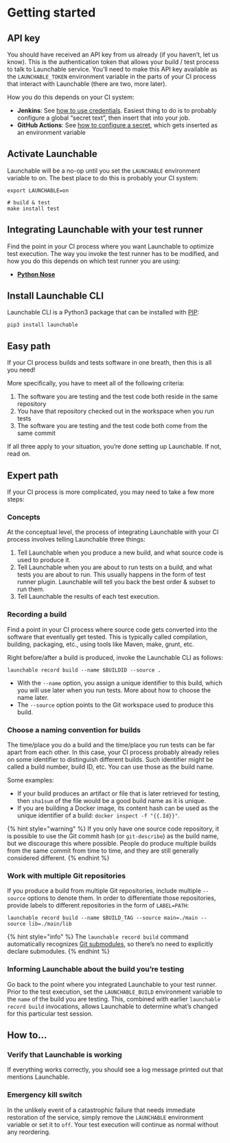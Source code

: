 # Getting started

## API key

You should have received an API key from us already \(if you haven’t, let us know\). This is the authentication token that allows your build / test process to talk to Launchable service. You’ll need to make this API key available as the `LAUNCHABLE_TOKEN` environment variable in the parts of your CI process that interact with Launchable \(there are two, more later\).

How you do this depends on your CI system:

* **Jenkins**: See [how to use credentials](https://support.cloudbees.com/hc/en-us/articles/203802500-Injecting-Secrets-into-Jenkins-Build-Jobs). Easiest thing to do is to probably configure a global “secret text”, then insert that into your job.
* **GitHub Actions**: See [how to configure a secret](https://docs.github.com/en/free-pro-team@latest/actions/reference/encrypted-secrets), which gets inserted as an environment variable

## Activate Launchable

Launchable will be a no-op until you set the `LAUNCHABLE` environment variable to on. The best place to do this is probably your CI system:

```text
export LAUNCHABLE=on

# build & test
make install test
```

## Integrating Launchable with your test runner

Find the point in your CI process where you want Launchable to optimize test execution. The way you invoke the test runner has to be modified, and how you do this depends on which test runner you are using:

* [**Python Nose**](integrations/nose-python.md)

## Install Launchable CLI

Launchable CLI is a Python3 package that can be installed with [PIP](https://pypi.org/):

```text
pip3 install launchable
```

## Easy path

If your CI process builds and tests software in one breath, then this is all you need!

More specifically, you have to meet all of the following criteria:

1. The software you are testing and the test code both reside in the same repository
2. You have that repository checked out in the workspace when you run tests
3. The software you are testing and the test code both come from the same commit

If all three apply to your situation, you’re done setting up Launchable. If not, read on.

## Expert path

If your CI process is more complicated, you may need to take a few more steps:

### Concepts

At the conceptual level, the process of integrating Launchable with your CI process involves telling Launchable three things:

1. Tell Launchable when you produce a new build, and what source code is used to produce it.
2. Tell Launchable when you are about to run tests on a build, and what tests you are about to run. This usually happens in the form of test runner plugin. Launchable will tell you back the best order & subset to run them.
3. Tell Launchable the results of each test execution.

### Recording a build

Find a point in your CI process where source code gets converted into the software that eventually get tested. This is typically called compilation, building, packaging, etc., using tools like Maven, make, grunt, etc.

Right before/after a build is produced, invoke the Launchable CLI as follows:

```text
launchable record build --name $BUILDID --source .
```

* With the `--name` option, you assign a unique identifier to this build, which you will use later when you run tests. More about how to choose the name later.
* The `--source` option points to the Git workspace used to produce this build.

### Choose a naming convention for builds

The time/place you do a build and the time/place you run tests can be far apart from each other. In this case, your CI process probably already relies on some identifier to distinguish different builds. Such identifier might be called a build number, build ID, etc. You can use those as the build name.

Some examples:

* If your build produces an artifact or file that is later retrieved for testing, then `sha1sum` of the file would be a good build name as it is unique.
* If you are building a Docker image, its content hash can be used as the unique identifier of a build: `docker inspect -f "{{.Id}}"`.

{% hint style="warning" %}
If you only have one source code repository, it is possible to use the Git commit hash \(or `git-describe`\) as the build name, but we discourage this where possible. People do produce multiple builds from the same commit from time to time, and they are still generally considered different.
{% endhint %}

### Work with multiple Git repositories

If you produce a build from multiple Git repositories, include multiple `--source` options to denote them. In order to differentiate those repositories, provide labels to different repositories in the form of `LABEL=PATH`:

```text
launchable record build --name $BUILD_TAG --source main=./main --source lib=./main/lib
```

{% hint style="info" %}
The `launchable record build` command automatically recognizes [Git submodules](https://www.git-scm.com/book/en/v2/Git-Tools-Submodules), so there’s no need to explicitly declare submodules.
{% endhint %}

### Informing Launchable about the build you’re testing

Go back to the point where you integrated Launchable to your test runner. Prior to the test execution, set the `LAUNCHABLE_BUILD` environment variable to the `name` of the build you are testing. This, combined with earlier `launchable record build` invocations, allows Launchable to determine what’s changed for this particular test session.

## How to…

### Verify that Launchable is working <a id="Verify-that-Launchable-is-working"></a>

If everything works correctly, you should see a log message printed out that mentions Launchable.

### Emergency kill switch <a id="Emergency-kill-switch"></a>

In the unlikely event of a catastrophic failure that needs immediate restoration of the service, simply remove the `LAUNCHABLE` environment variable or set it to `off`. Your test execution will continue as normal without any reordering.

